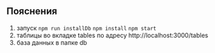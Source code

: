 ## Пояснения

1. запуск `npm run installDb` `npm install` `npm start`
2. таблицы во вкладке tables по адресу http://localhost:3000/tables
3. база данных в папке db
